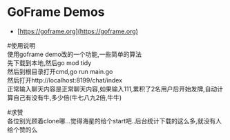 # GoFrame Demos

* [https://goframe.org](https://goframe.org)  

#使用说明  
使用goframe demo改的一个功能,一些简单的算法  
先下载到本地,然后go mod tidy  
然后到根目录打开cmd,go run main.go  
然后打开http://localhost:8199/chat/index  
正常输入聊天内容是正常聊天内容,如果输入111,累积了2名用户后开始发牌,自动计算自己有没有牛,多少倍(牛七八九2倍,牛牛)  

#求赞  
各位别光顾着clone哪...觉得海星的给个start吧..后台统计下载的这么多,就没有人给个赞的么